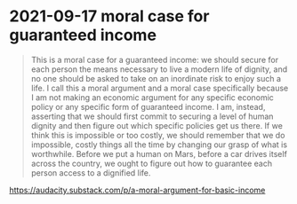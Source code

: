 # 2021-09-17 moral case for guaranteed income

> This is a moral case for a guaranteed income: we should secure for each person the means necessary to live a modern life of dignity, and no one should be asked to take on an inordinate risk to enjoy such a life. I call this a moral argument and a moral case specifically because I am not making an economic argument for any specific economic policy or any specific form of guaranteed income. I am, instead, asserting that we should first commit to securing a level of human dignity and then figure out which specific policies get us there. If we think this is impossible or too costly, we should remember that we do impossible, costly things all the time by changing our grasp of what is worthwhile. Before we put a human on Mars, before a car drives itself across the country, we ought to figure out how to guarantee each person access to a dignified life.

https://audacity.substack.com/p/a-moral-argument-for-basic-income
